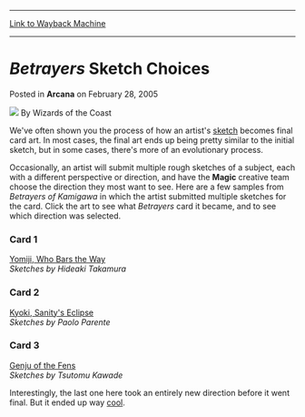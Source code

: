 
---
[Link to Wayback Machine](https://web.archive.org/web/20211018121414/https://magic.wizards.com/en/articles/archive/arcana/betrayers-sketch-choices-2005-02-28)

[_metadata_:author]:- "Wizards of the Coast"
[_metadata_:description]:- "We've often shown you the process of how an artist's sketch becomes final card art. In most cases, the final art ends up being pretty similar to the initial sketch, but in some cases, there's more of an evolutionary process.Occasionally, an artist will submit multiple rough sketches of a subject, each with a different perspective or direction, and have the Magic creative team"
[_metadata_:generator]:- "Drupal 7 (http://drupal.org)"
[_metadata_:node]:- "608336"
[_metadata_:publish_date]:- "2005-02-28"
[_metadata_:source]:- "div-main-content"
[_metadata_:title]:- "Betrayers Sketch Choices"
[_metadata_:wayback_capture_timestamp]:- "2021-10-18 12:14:14"
[_metadata_:wayback_raw_url]:- "https://web.archive.org/web/20211018121414id_/https://magic.wizards.com/en/articles/archive/arcana/betrayers-sketch-choices-2005-02-28"
[_metadata_:wayback_url]:- "https://magic.wizards.com/en/articles/archive/arcana/betrayers-sketch-choices-2005-02-28"
---


*Betrayers* Sketch Choices
==========================



 Posted in **Arcana**
 on February 28, 2005 






![](https://media.magic.wizards.com/styles/auth_small/public/images/person/wizards_author.jpg)
By Wizards of the Coast











We've often shown you the process of how an artist's [sketch](http://archive.wizards.com/default.asp?x=mtgcom/fullarchive&tablefilter=sketches:) becomes final card art. In most cases, the final art ends up being pretty similar to the initial sketch, but in some cases, there's more of an evolutionary process.

Occasionally, an artist will submit multiple rough sketches of a subject, each with a different perspective or direction, and have the **Magic** creative team choose the direction they most want to see. Here are a few samples from *Betrayers of Kamigawa* in which the artist submitted multiple sketches for the card. Click the art to see what *Betrayers* card it became, and to see which direction was selected. 

### Card 1

[Yomiji, Who Bars the Way](http://gatherer.wizards.com/Pages/Card/Details.aspx?&name=Yomiji%252C%2BWho%2BBars%2Bthe%2BWay)  
*Sketches by Hideaki Takamura*


### Card 2

[Kyoki, Sanity's Eclipse](http://gatherer.wizards.com/Pages/Card/Details.aspx?&name=Kyoki%252C%2BSanity%2527s%2BEclipse)  
*Sketches by Paolo Parente*


### Card 3

[Genju of the Fens](http://gatherer.wizards.com/Pages/Card/Details.aspx?&name=Genju%2Bof%2Bthe%2BFens)  
*Sketches by Tsutomu Kawade*


Interestingly, the last one here took an entirely new direction before it went final. But it ended up way [cool](http://archive.wizards.com/Magic/Magazine/Article.aspx?x=magic/images/mtgcom/arcana300/GenjuOfTheFens.jpg).







